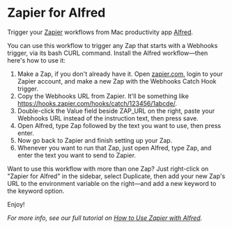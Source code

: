 # Zapier for Alfred

Trigger your [Zapier](https://zapier.com/) workflows from Mac productivity app [Alfred](https://www.alfredapp.com/).

You can use this workflow to trigger any Zap that starts with a Webhooks trigger, via its bash CURL command. Install the Alfred workflow—then here's how to use it:

1. Make a Zap, if you don't already have it. Open [zapier.com](https://zapier.com/), login to your Zapier account, and make a new Zap with the Webhooks Catch Hook trigger.
2. Copy the Webhooks URL from Zapier. It'll be something like https://hooks.zapier.com/hooks/catch/123456/1abcde/.
3. Double-click the Value field beside ZAP_URL on the right, paste your Webhooks URL instead of the instruction text, then press save.
4. Open Alfred, type Zap followed by the text you want to use, then press enter.
5. Now go back to Zapier and finish setting up your Zap.
6. Whenever you want to run that Zap, just open Alfred, type Zap, and enter the text you want to send to Zapier.

Want to use this workflow with more than one Zap? Just right-click on "Zapier for Alfred" in the sidebar, select Duplicate, then add your new Zap's URL to the environment variable on the right—and add a new keyword to the keyword option.

Enjoy!

_For more info, see our full tutorial on [How to Use Zapier with Alfred](https://zapier.com/blog/zapier-for-alfred/)._